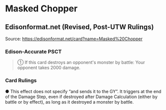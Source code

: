 # Masked Chopper

## Edisonformat.net (Revised, Post-UTW Rulings)

Source: https://edisonformat.net/card?name=Masked%20Chopper

### Edison-Accurate PSCT

> ① If this card destroys an opponent's monster by battle: Your opponent takes 2000 damage.

### Card Rulings

● This effect does not specify “and sends it to the GY”. It triggers at the end of the Damage Step, even if destroyed after Damage Calculation (either by battle or by effect), as long as it destroyed a monster by battle.
            